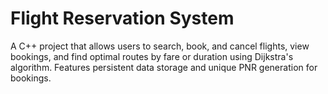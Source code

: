 <h1>Flight Reservation System</h1>

<p>A C++ project that allows users to search, book, and cancel flights, view bookings, and find optimal routes by fare or duration using Dijkstra's algorithm. Features persistent data storage and unique PNR generation for bookings.</p>

